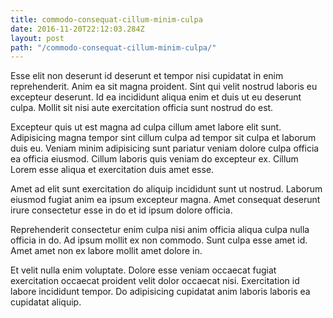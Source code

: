 ```yaml
---
title: commodo-consequat-cillum-minim-culpa
date: 2016-11-20T22:12:03.284Z
layout: post
path: "/commodo-consequat-cillum-minim-culpa/"
---
```


Esse elit non deserunt id deserunt et tempor nisi cupidatat in enim reprehenderit. Anim ea sit magna proident. Sint qui velit nostrud laboris eu excepteur deserunt. Id ea incididunt aliqua enim et duis ut eu deserunt culpa. Mollit sit nisi aute exercitation officia sunt nostrud do est.

Excepteur quis ut est magna ad culpa cillum amet labore elit sunt. Adipisicing magna tempor sint cillum culpa ad tempor sit culpa et laborum duis eu. Veniam minim adipisicing sunt pariatur veniam dolore culpa officia ea officia eiusmod. Cillum laboris quis veniam do excepteur ex. Cillum Lorem esse aliqua et exercitation duis amet esse.

Amet ad elit sunt exercitation do aliquip incididunt sunt ut nostrud. Laborum eiusmod fugiat anim ea ipsum excepteur magna. Amet consequat deserunt irure consectetur esse in do et id ipsum dolore officia.

Reprehenderit consectetur enim culpa nisi anim officia aliqua culpa nulla officia in do. Ad ipsum mollit ex non commodo. Sunt culpa esse amet id. Amet amet non ex labore mollit amet dolore in.

Et velit nulla enim voluptate. Dolore esse veniam occaecat fugiat exercitation occaecat proident velit dolor occaecat nisi. Exercitation id labore incididunt tempor. Do adipisicing cupidatat anim laboris laboris ea cupidatat aliquip.